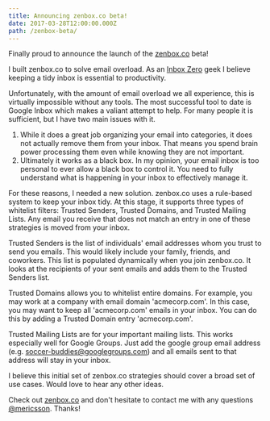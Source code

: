 ```yaml
---
title: Announcing zenbox.co beta!
date: 2017-03-28T12:00:00.000Z
path: /zenbox-beta/
---
```


Finally proud to announce the launch of the [zenbox.co](https://zenbox.co) beta!

I built zenbox.co to solve email overload. As an [Inbox Zero](http://www.43folders.com/izero) geek I believe keeping a tidy inbox is essential to productivity.

Unfortunately, with the amount of email overload we all experience, this is virtually impossible without any tools. The most successful tool to date is Google Inbox which makes a valiant attempt to help. For many people it is sufficient, but I have two main issues with it.

1. While it does a great job organizing your email into categories, it does not actually remove them from your inbox. That means you spend brain power processing them even while knowing they are not important.
1. Ultimately it works as a black box. In my opinion, your email inbox is too personal to ever allow a black box to control it. You need to fully understand what is happening in your inbox to effectively manage it.

For these reasons, I needed a new solution. zenbox.co uses a rule-based system to keep your inbox tidy. At this stage, it supports three types of whitelist filters: Trusted Senders, Trusted Domains, and Trusted Mailing Lists. Any email you receive that does not match an entry in one of these strategies is moved from your inbox.

Trusted Senders is the list of individuals' email addresses whom you trust to send you emails. This would likely include your family, friends, and coworkers. This list is populated dynamically when you join zenbox.co. It looks at the recipients of your sent emails and adds them to the Trusted Senders list.

Trusted Domains allows you to whitelist entire domains. For example, you may work at a company with email domain 'acmecorp.com'. In this case, you may want to keep all 'acmecorp.com' emails in your inbox. You can do this by adding a Trusted Domain entry 'acmecorp.com'.

Trusted Mailing Lists are for your important mailing lists. This works especially well for Google Groups. Just add the google group email address (e.g. soccer-buddies@googlegroups.com) and all emails sent to that address will stay in your inbox.

I believe this initial set of zenbox.co strategies should cover a broad set of use cases. Would love to hear any other ideas.

Check out [zenbox.co](https://zenbox.co) and don't hesitate to contact me with any questions [@mericsson](https://twitter.com/mericsson). Thanks!
